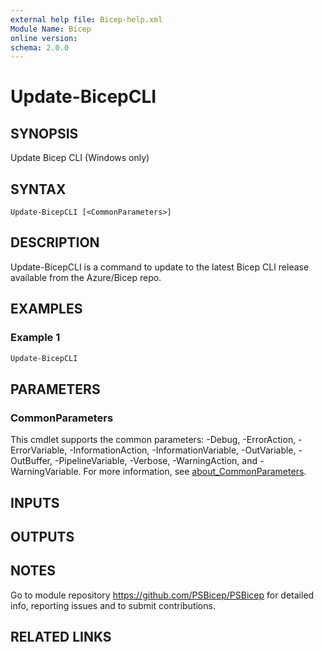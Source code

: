 ```yaml
---
external help file: Bicep-help.xml
Module Name: Bicep
online version:
schema: 2.0.0
---
```


# Update-BicepCLI

## SYNOPSIS

Update Bicep CLI (Windows only)

## SYNTAX

```
Update-BicepCLI [<CommonParameters>]
```

## DESCRIPTION

Update-BicepCLI is a command to update to the latest Bicep CLI release available from the Azure/Bicep repo.

## EXAMPLES

### Example 1

```powershell
Update-BicepCLI
```

## PARAMETERS

### CommonParameters
This cmdlet supports the common parameters: -Debug, -ErrorAction, -ErrorVariable, -InformationAction, -InformationVariable, -OutVariable, -OutBuffer, -PipelineVariable, -Verbose, -WarningAction, and -WarningVariable. For more information, see [about_CommonParameters](http://go.microsoft.com/fwlink/?LinkID=113216).

## INPUTS

## OUTPUTS

## NOTES

Go to module repository <https://github.com/PSBicep/PSBicep> for detailed info, reporting issues and to submit contributions.

## RELATED LINKS
